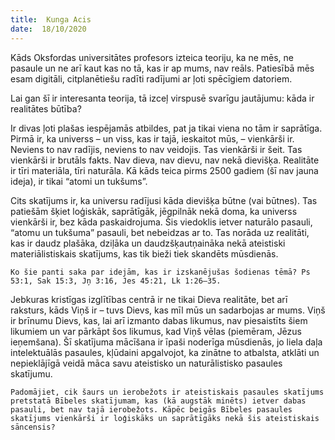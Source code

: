 ```yaml
---
title:  Kunga Acis
date:  18/10/2020
---
```


Kāds Oksfordas universitātes profesors izteica teoriju, ka ne mēs, ne pasaule un ne arī kaut kas no tā, kas ir ap mums, nav reāls. Patiesībā mēs esam digitāli, citplanētiešu radīti radījumi ar ļoti spēcīgiem datoriem.

Lai gan šī ir interesanta teorija, tā izceļ virspusē svarīgu jautājumu: kāda ir realitātes būtība?

Ir divas ļoti plašas iespējamās atbildes, pat ja tikai viena no tām ir saprātīga. Pirmā ir, ka universs – un viss, kas ir tajā, ieskaitot mūs, – vienkārši ir. Neviens to nav radījis, neviens to nav veidojis. Tas vienkārši ir šeit. Tas vienkārši ir brutāls fakts. Nav dieva, nav dievu, nav nekā dievišķa. Realitāte ir tīri materiāla, tīri naturāla. Kā kāds teica pirms 2500 gadiem (šī nav jauna ideja), ir tikai “atomi un tukšums”.

Cits skatījums ir, ka universu radījusi kāda dievišķa būtne (vai būtnes). Tas patiešām šķiet loģiskāk, saprātīgāk, jēgpilnāk nekā doma, ka universs vienkārši ir, bez kāda paskaidrojuma. Šis viedoklis ietver naturālo pasauli, “atomu un tukšuma” pasauli, bet nebeidzas ar to. Tas norāda uz realitāti, kas ir daudz plašāka, dziļāka un daudzšķautņaināka nekā ateistiski materiālistiskais skatījums, kas tik bieži tiek skandēts mūsdienās.

`Ko šie panti saka par idejām, kas ir izskanējušas šodienas tēmā? Ps 53:1, Sak 15:3, Jņ 3:16, Jes 45:21, Lk 1:26–35.`

Jebkuras kristīgas izglītības centrā ir ne tikai Dieva realitāte, bet arī raksturs, kāds Viņš ir – tuvs Dievs, kas mīl mūs un sadarbojas ar mums. Viņš ir brīnumu Dievs, kas, lai arī izmanto dabas likumus, nav piesaistīts šiem likumiem un var pārkāpt šos likumus, kad Viņš vēlas (piemēram, Jēzus ieņemšana). Šī skatījuma mācīšana ir īpaši noderīga mūsdienās, jo liela daļa intelektuālās pasaules, kļūdaini apgalvojot, ka zinātne to atbalsta, atklāti un nepieklājīgā veidā māca savu ateistisko un naturālistisko pasaules skatījumu.

`Padomājiet, cik šaurs un ierobežots ir ateistiskais pasaules skatījums pretstatā Bībeles skatījumam, kas (kā augstāk minēts) ietver dabas pasauli, bet nav tajā ierobežots. Kāpēc beigās Bībeles pasaules skatījums vienkārši ir loģiskāks un saprātīgāks nekā šis ateistiskais sāncensis?`